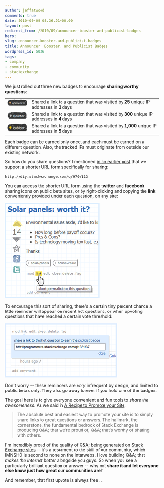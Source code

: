 ```yaml
---
author: jeffatwood
comments: true
date: 2010-09-09 08:36:51+00:00
layout: post
redirect_from: /2010/09/announcer-booster-and-publicist-badges
hero: 
slug: announcer-booster-and-publicist-badges
title: Announcer, Booster, and Publicist Badges
wordpress_id: 5036
tags:
- company
- community
- stackexchange
---
```


We just rolled out three new badges to encourage **sharing worthy questions**:

<table >
<tr >
<td valign="top" ><img src="/images/wordpress/announcer-badge.png" alt="announcer badge (bronze)">
</td>
<td valign="top" >Shared a link to a question that was visited by <strong>25</strong> unique IP addresses in <strong>3</strong> days
</td></tr>
<tr >
<td valign="top" ><img src="/images/wordpress/booster-badge.png" alt="booster badge (silver)">
</td>
<td valign="top" >Shared a link to a question that was visited by <strong>300</strong> unique IP addresses in <strong>4</strong> days
</td></tr>
<tr >
<td valign="top" ><img src="/images/wordpress/publicist-badge.png" alt="publicist badge (gold)">
</td>
<td valign="top" >Shared a link to a question that was visited by <strong>1,000</strong> unique IP addresses in <strong>5</strong> days
</td></tr>
</table>

Each badge can be earned only once, and each must be earned on a different question. Also, the tracked IPs must originate from outside our existing network.

So how do you share questions? I mentioned [in an earlier post](http://blog.stackoverflow.com/2010/08/a-recipe-to-promote-your-site/) that we support a shorter URL form specifically for sharing:

`http://diy.stackexchange.com/q/970/123`

You can access the shorter URL form using the **twitter** and **facebook** sharing icons on public beta sites, or by right-clicking and copying the **link** conveniently provided under each question, on any site:

![](/images/wordpress/short-permalink-to-this-question.png)

To encourage this sort of sharing, there's a certain tiny percent chance a little reminder will appear on recent hot questions, or when upvoting questions that have reached a certain vote threshold:

![](/images/wordpress/share-a-link-to-this-hot-question.png)

Don't worry -- these reminders are _very_ infrequent by design, and limited to public betas only. They also go away forever if you hold one of the badges.

The goal here is to give everyone convenient and fun tools to _share the awesomeness_. As we said in [A Recipe to Promote your Site](http://blog.stackoverflow.com/2010/08/a-recipe-to-promote-your-site/):



<blockquote>
The absolute best and easiest way to promote your site is to simply share links to great questions or answers. The hallmark, the cornerstone, the fundamental bedrock of Stack Exchange is producing Q&A; that we’re proud of, Q&A; that’s worthy of sharing with others. 
</blockquote>



I'm incredibly proud of the quality of Q&A; being generated on [Stack Exchange sites](http://stackexchange.com) -- it's a testament to the skill of our community, which IMNSHO is second to none on the intarwebs. I love building Q&A; that _makes the internet better_ alongside you guys. So when you see a particularly brilliant question or answer -- why not **share it and let everyone else know just how great our communities are?**

And remember, that first upvote is always free ...
